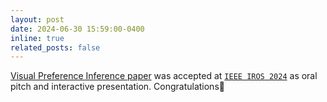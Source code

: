 ```yaml
---
layout: post
date: 2024-06-30 15:59:00-0400
inline: true
related_posts: false
---
```

<a href="https://arxiv.org/abs/2403.11513">Visual Preference Inference paper</a> was accepted at <a href="https://iros2024-abudhabi.org/">`IEEE IROS 2024`</a> as oral pitch and interactive presentation. Congratulations:tada:

